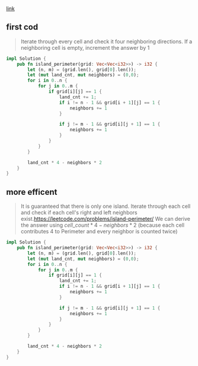 [link](https://leetcode.com/problems/island-perimeter)


## first cod

> Iterate through every cell and check it four neighboring directions.
If a neighboring cell is empty, increment the answer by 1

```rust
impl Solution {
    pub fn island_perimeter(grid: Vec<Vec<i32>>) -> i32 {
        let (n, m) = (grid.len(), grid[0].len());
        let (mut land_cnt, mut neighbors) = (0,0);
        for i in 0..n {
            for j in 0..m {
                if grid[i][j] == 1 {
                    land_cnt += 1;
                    if i != n - 1 && grid[i + 1][j] == 1 {
                        neighbors += 1
                    }

                    if j != m - 1 && grid[i][j + 1] == 1 {
                        neighbors += 1
                    }
                }
            }
        }

        land_cnt * 4 - neighbors * 2
    }
}
```


## more efficent

> It is guaranteed that there is only one island.
> Iterate through each cell and check if each cell's right and left neighbors exist.https://leetcode.com/problems/island-perimeter/
> We can derive the answer using $cell\_count * 4 - neighbors*2$ (because each cell contributes 4 to Perimeter and every neighbor is counted twice)

```rust
impl Solution {
    pub fn island_perimeter(grid: Vec<Vec<i32>>) -> i32 {
        let (n, m) = (grid.len(), grid[0].len());
        let (mut land_cnt, mut neighbors) = (0,0);
        for i in 0..n {
            for j in 0..m {
                if grid[i][j] == 1 {
                    land_cnt += 1;
                    if i != n - 1 && grid[i + 1][j] == 1 {
                        neighbors += 1
                    }

                    if j != m - 1 && grid[i][j + 1] == 1 {
                        neighbors += 1
                    }
                }
            }
        }

        land_cnt * 4 - neighbors * 2
    }
}
```